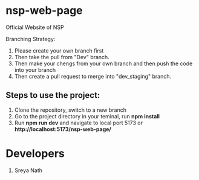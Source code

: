 # nsp-web-page

Official Website of NSP

Branching Strategy:

1. Please create your own branch first
2. Then take the pull from "Dev" branch.
3. Then make your chengs from your own branch and then push the code into your branch
4. Then create a pull request to merge into "dev_staging" branch.

## Steps to use the project:

1. Clone the repository, switch to a new branch
2. Go to the project directory in your teminal, run **npm install**
3. Run **npm run dev** and navigate to local port 5173 or **http://localhost:5173/nsp-web-page/**


# Developers

1. Sreya Nath
